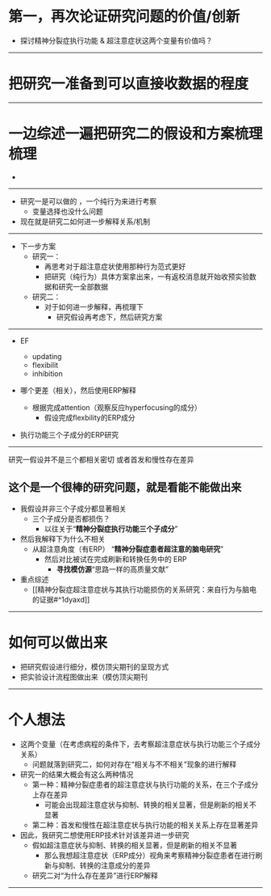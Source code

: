 # 第一，再次论证研究问题的价值/创新

- 探讨精神分裂症执行功能 & 超注意症状这两个变量有价值吗？
----
# 把研究一准备到可以直接收数据的程度

----
# 一边综述一遍把研究二的假设和方案梳理梳理
- 
-------
- 研究一是可以做的 ，一个纯行为来进行考察
	- 变量选择也没什么问题
- 现在就是研究二如何进一步解释关系/机制
----
- 下一步方案
	- 研究一：
		- 再思考对于超注意症状使用那种行为范式更好
		- 把研究（纯行为）具体方案拿出来，一有返校消息就开始收预实验数据和研究一全部数据
	- 研究二：
		- 对于如何进一步解释，再梳理下
			- 研究假设再考虑下，然后研究方案
----
- EF
	- updating
	- flexibilit 
	- inhibition
- 哪个更差（相关），然后使用ERP解释
	- 根据完成attention（观察反应hyperfocusing的成分）
		- 假设完成flexbility的ERP成分


- 执行功能三个子成分的ERP研究

-----

研究一假设并不是三个都相关密切
或者首发和慢性存在差异
## 这个是一个很棒的研究问题，就是看能不能做出来
- 我假设并非三个子成分都显著相关
	- 三个子成分是否都损伤？
		- 以往关于“**精神分裂症执行功能三个子成分**”
- 然后我解释下为什么不相关
	- 从超注意角度（有ERP） “**精神分裂症患者超注意的脑电研究**”
		- 然后对比被试在完成刷新和转换任务中的 ERP
			- **寻找模仿源**“思路一样的高质量文献”
- 重点综述
	- [[精神分裂症超注意症状与其执行功能损伤的关系研究：来自行为与脑电的证据#^1dyaxd]]

---
# 如何可以做出来

- 把研究假设进行细分，模仿顶尖期刊的呈现方式
- 把实验设计流程图做出来（模仿顶尖期刊
-----
# 个人想法

- 这两个变量（在考虑病程的条件下，去考察超注意症状与执行功能三个子成分关系）
	- 问题就落到研究二，如何对存在“相关与不不相关”现象的进行解释
- 研究一的结果大概会有这么两种情况
	- 第一种：精神分裂症患者的超注意症状与执行功能的关系，在三个子成分上存在差异
		- 可能会出现超注意症状与抑制、转换的相关显著，但是刷新的相关不显著
	- 第二种：首发和慢性在超注意症状与执行功能的相关关系上存在显著差异
- 因此，我研究二想使用ERP技术针对该差异进一步研究
	- 假如超注意症状与抑制、转换的相关显著，但是刷新的相关不显著
		- 那么我想超注意症状（ERP成分）视角来考察精神分裂症患者在进行刷新与抑制、转换的注意成分的差异
	- 研究二对“为什么存在差异”进行ERP解释
----